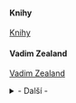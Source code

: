 <meta charset="UTF-8">

#### Knihy

[Knihy](https://mega.nz/#F!F7ACBSzb!oQ_JGa7lSjs31wiYMdhClA)

#### Vadim Zealand

[Vadim Zealand](https://drive.google.com/drive/folders/0B9kFGOWyGNcpenAyd3UzT3BBQ28)


<details>
<p><summary>- Další -</summary></p>
  
[Citaty](https://github.com/bedjan/web/blob/main/citaty.md)
[Carnegie](https://github.com/bedjan/web/blob/main/carnegie.md)
  
[SMARAGDOVÉ DESKY](https://github.com/bedjan/web/blob/main/sd.md)
[Kurs praktické magie.](https://github.com/bedjan/web/blob/main/hkpm.md)
[Učebnice vysoké magie 2](https://github.com/bedjan/web/blob/main/buvm2.md)
[Učebnice vysoké magie 3](https://github.com/bedjan/web/blob/main/buvm3.md)
[ZLATÁ KNIHA MOUDROSTI](https://github.com/bedjan/web/blob/main/bzkm.md)

[Balení](https://github.com/bedjan/web/blob/main/bal.md)
[Ženy](https://github.com/bedjan/web/blob/main/zeny.md)
[narcismus_poznamky](https://github.com/bedjan/web/blob/main/narcismus_poznamky.md)
[Asertivita_pro_pozemske_andely](https://github.com/bedjan/web/blob/main/asertivita_pro_pozemske_andely..md)
</details>
